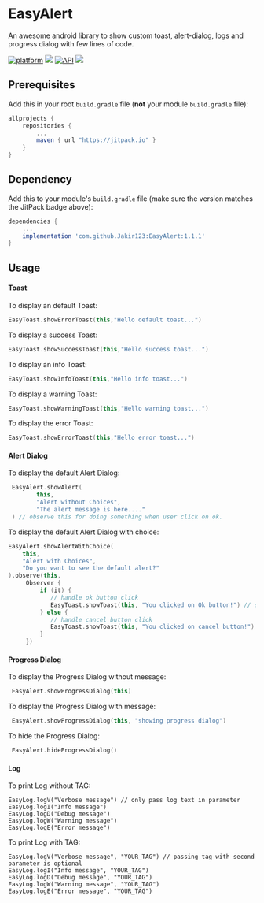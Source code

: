 # EasyAlert
An awesome android library to show custom toast, alert-dialog, logs and progress dialog with few lines of code. 

[![platform](https://img.shields.io/badge/platform-Android-yellow.svg)](https://www.android.com)
[![](https://img.shields.io/badge/Language-Kotlin-green.svg)](https://kotlinlang.org)
[![API](https://img.shields.io/badge/API-15%2B-brightgreen.svg?style=plastic)](https://android-arsenal.com/api?level=15)
[![](https://jitpack.io/v/Jakir123/EasyAlert.svg)](https://jitpack.io/#Jakir123/EasyAlert)

## Prerequisites

Add this in your root `build.gradle` file (**not** your module `build.gradle` file):

```gradle
allprojects {
	repositories {
		...
		maven { url "https://jitpack.io" }
	}
}
```
## Dependency

Add this to your module's `build.gradle` file (make sure the version matches the JitPack badge above):

```gradle
dependencies {
	...
	implementation 'com.github.Jakir123:EasyAlert:1.1.1'
}
```

## Usage

#### Toast
To display an default Toast:
``` kotlin
EasyToast.showErrorToast(this,"Hello default toast...")
```
To display a success Toast:

``` kotlin
EasyToast.showSuccessToast(this,"Hello success toast...")
```
To display an info Toast:

``` kotlin
EasyToast.showInfoToast(this,"Hello info toast...")
```
To display a warning Toast:

``` kotlin
EasyToast.showWarningToast(this,"Hello warning toast...")
```
To display the error Toast:

``` kotlin
EasyToast.showErrorToast(this,"Hello error toast...")
```

#### Alert Dialog
To display the default Alert Dialog:

``` kotlin
 EasyAlert.showAlert(
        this,
        "Alert without Choices",
        "The alert message is here...."
 ) // observe this for doing something when user click on ok.
```
To display the default Alert Dialog with choice:

``` kotlin
EasyAlert.showAlertWithChoice(
    this,
    "Alert with Choices",
    "Do you want to see the default alert?"
).observe(this,
     Observer {
         if (it) {
            // handle ok button click
            EasyToast.showToast(this, "You clicked on Ok button!") // default toast
         } else {
            // handle cancel button click
            EasyToast.showToast(this, "You clicked on cancel button!") // default toast
         }
     })
```

#### Progress Dialog
To display the Progress Dialog without message:

``` kotlin
 EasyAlert.showProgressDialog(this)
```
To display the Progress Dialog with message:

``` kotlin
 EasyAlert.showProgressDialog(this, "showing progress dialog")
```

To hide the Progress Dialog:
``` kotlin
 EasyAlert.hideProgressDialog()
 ```

#### Log
To print Log without TAG:

```
EasyLog.logV("Verbose message") // only pass log text in parameter 
EasyLog.logI("Info message")
EasyLog.logD("Debug message")
EasyLog.logW("Warning message")
EasyLog.logE("Error message")
```

To print Log with TAG:

```
EasyLog.logV("Verbose message", "YOUR_TAG") // passing tag with second parameter is optional
EasyLog.logI("Info message", "YOUR_TAG")
EasyLog.logD("Debug message", "YOUR_TAG")
EasyLog.logW("Warning message", "YOUR_TAG")
EasyLog.logE("Error message", "YOUR_TAG")
```

